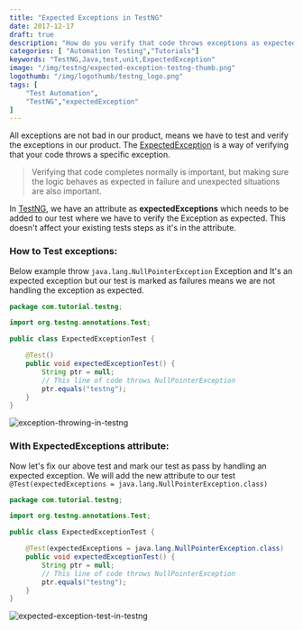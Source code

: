 ```yaml
---
title: "Expected Exceptions in TestNG"
date: 2017-12-17
draft: true
description: "How do you verify that code throws exceptions as expected? How to use an expectedException attribute in TestNG."
categories: [ "Automation Testing","Tutorials"]
keywords: "TestNG,Java,test,unit,ExpectedException"
image: "/img/testng/expected-exception-testng-thumb.png"
logothumb: "/img/logothumb/testng_logo.png"
tags: [
    "Test Automation",
    "TestNG","expectedException"
]
---
```

All exceptions are not bad in our product, means we have to test and verify the exceptions in our product. The [ExpectedException](https://jitpack.io/com/github/cbeust/testng/master/javadoc/org/testng/annotations/ExpectedExceptions.html) is a way of verifying that your code throws a specific exception.

>Verifying that code completes normally is important, but making sure the logic behaves as expected in failure and unexpected situations are also important.

In [TestNG](http://testng.org/doc/documentation-main.html), we have an attribute as **expectedExceptions** which needs to be added to our test where we have to verify the Exception as expected. This doesn't affect your existing tests steps as it's in the attribute.

### How to Test exceptions:
Below example throw `java.lang.NullPointerException` Exception and It's an expected exception but our test is marked as failures means we are not handling the exception as expected.
```Java
package com.tutorial.testng;

import org.testng.annotations.Test;

public class ExpectedExceptionTest {

    @Test()
    public void expectedExceptionTest() {
        String ptr = null;
        // This line of code throws NullPointerException
        ptr.equals("testng");
    }
}
```
![exception-throwing-in-testng](/img/testng/exception-throwing-in-testng.png)

### With ExpectedExceptions attribute:
Now let's fix our above test and mark our test as pass by handling an expected exception. We will add the new attribute to our test  
`@Test(expectedExceptions = java.lang.NullPointerException.class)`
```Java
package com.tutorial.testng;

import org.testng.annotations.Test;

public class ExpectedExceptionTest {

    @Test(expectedExceptions = java.lang.NullPointerException.class)
    public void expectedExceptionTest() {
        String ptr = null;
        // This line of code throws NullPointerException
        ptr.equals("testng");
    }
}
```
![expected-exception-test-in-testng](/img/testng/expected-exception-test-in-testng.png)

